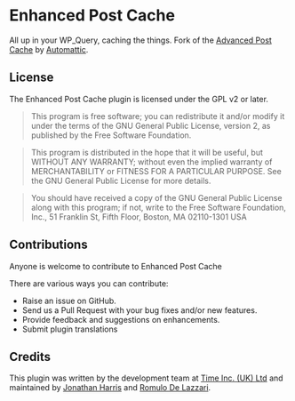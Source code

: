 Enhanced Post Cache
===================

All up in your WP_Query, caching the things. Fork of the [Advanced Post Cache](https://github.com/Automattic/advanced-post-cache) by [Automattic](https://automattic.com/).

## License

The Enhanced Post Cache plugin is licensed under the GPL v2 or later.

> This program is free software; you can redistribute it and/or modify
it under the terms of the GNU General Public License, version 2, as
published by the Free Software Foundation.

> This program is distributed in the hope that it will be useful,
but WITHOUT ANY WARRANTY; without even the implied warranty of
MERCHANTABILITY or FITNESS FOR A PARTICULAR PURPOSE.  See the
GNU General Public License for more details.

> You should have received a copy of the GNU General Public License
along with this program; if not, write to the Free Software
Foundation, Inc., 51 Franklin St, Fifth Floor, Boston, MA  02110-1301  USA

## Contributions

Anyone is welcome to contribute to Enhanced Post Cache

There are various ways you can contribute:

* Raise an issue on GitHub.
* Send us a Pull Request with your bug fixes and/or new features.
* Provide feedback and suggestions on enhancements.
* Submit plugin translations 

## Credits 

This plugin was written by the development team at [Time Inc. (UK) Ltd](http://www.timeincuk.com/) and maintained by [Jonathan Harris](https://github.com/spacedmonkey/) and [Romulo De Lazzari](https://github.com/romulodl).